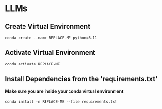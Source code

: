 # LLMs

## Create Virtual Environment

`conda create --name REPLACE-ME python=3.11`

## Activate Virtual Environment

`conda activate REPLACE-ME`

## Install Dependencies from the 'requirements.txt'

#### Make sure you are inside your conda virtual environment

`conda install -n REPLACE-ME --file requirements.txt`
